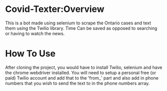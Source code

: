 # Covid-Texter:Overview
This is a bot made using selenium to scrape the Ontario cases and text them using the Twilio library. Time Can be saved as opposed to searching or having to watch the news.

# How To Use
After cloning the project, you would have to install Twilio, selenium and have the chrome webdriver installed.
You will need to setup a personal free (or paid) Twilio account and add that to the 'from_' part and also add in phone numbers that you wish to send the text to in the phone numbers array.
